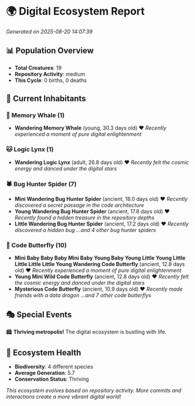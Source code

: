# 🌍 Digital Ecosystem Report
*Generated on 2025-08-20 14:07:39*

## 📊 Population Overview
- **Total Creatures**: 19
- **Repository Activity**: medium
- **This Cycle**: 0 births, 0 deaths

## 👥 Current Inhabitants

### 🐋 Memory Whale (1)
- **Wandering Memory Whale** (young, 30.3 days old) ❤️
  *Recently experienced a moment of pure digital enlightenment*

### 🐱 Logic Lynx (1)
- **Wandering Logic Lynx** (adult, 26.8 days old) ❤️
  *Recently felt the cosmic energy and danced under the digital stars*

### 🕷️ Bug Hunter Spider (7)
- **Mini Wandering Bug Hunter Spider** (ancient, 18.0 days old) ❤️
  *Recently discovered a secret passage in the code architecture*
- **Young Wandering Bug Hunter Spider** (ancient, 17.8 days old) ❤️
  *Recently found a hidden treasure in the repository depths*
- **Little Wandering Bug Hunter Spider** (ancient, 17.2 days old) ❤️
  *Recently discovered a hidden bug*
  *...and 4 other bug hunter spiders*

### 🦋 Code Butterfly (10)
- **Mini Baby Baby Baby Mini Baby Young Baby Young Little Young Little Little Little Little Young Wandering Code Butterfly** (ancient, 12.8 days old) ❤️
  *Recently experienced a moment of pure digital enlightenment*
- **Young Mini Wild Code Butterfly** (ancient, 12.8 days old) ❤️
  *Recently felt the cosmic energy and danced under the digital stars*
- **Mysterious Code Butterfly** (ancient, 10.9 days old) ❤️
  *Recently made friends with a data dragon*
  *...and 7 other code butterflys*

## 🎭 Special Events

🏙️ **Thriving metropolis!** The digital ecosystem is bustling with life.

## 🔬 Ecosystem Health
- **Biodiversity**: 4 different species
- **Average Generation**: 5.7
- **Conservation Status**: Thriving

*This ecosystem evolves based on repository activity. More commits and interactions create a more vibrant digital world!*